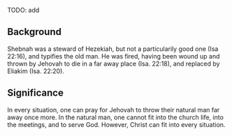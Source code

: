 TODO: add

## Background

Shebnah was a steward of Hezekiah, but not a particularily good one (Isa 22:16), and typifies the old man. He was fired, having been wound up and thrown by Jehovah to die in a far away place (Isa. 22:18), and replaced by Eliakim (Isa. 22:20).

## Significance

In every situation, one can pray for Jehovah to throw their natural man far away once more. In the natural man, one cannot fit into the church life, into the meetings, and to serve God. However, Christ can fit into every situation.